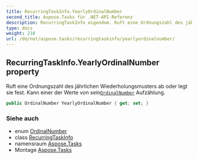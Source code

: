 ```yaml
---
title: RecurringTaskInfo.YearlyOrdinalNumber
second_title: Aspose.Tasks für .NET-API-Referenz
description: RecurringTaskInfo eigendom. Ruft eine Ordnungszahl des jährlichen Wiederholungsmusters ab oder legt sie fest.  Kann einer der Werte von seinOrdinalNumber Aufzählung.
type: docs
weight: 210
url: /de/net/aspose.tasks/recurringtaskinfo/yearlyordinalnumber/
---
```

## RecurringTaskInfo.YearlyOrdinalNumber property

Ruft eine Ordnungszahl des jährlichen Wiederholungsmusters ab oder legt sie fest.  Kann einer der Werte von sein[`OrdinalNumber`](../../ordinalnumber/) Aufzählung.

```csharp
public OrdinalNumber YearlyOrdinalNumber { get; set; }
```

### Siehe auch

* enum [OrdinalNumber](../../ordinalnumber/)
* class [RecurringTaskInfo](../)
* namensraum [Aspose.Tasks](../../recurringtaskinfo/)
* Montage [Aspose.Tasks](../../../)


